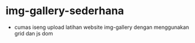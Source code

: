 # img-gallery-sederhana
- cumas iseng upload latihan website img-gallery dengan menggunakan grid dan js dom

